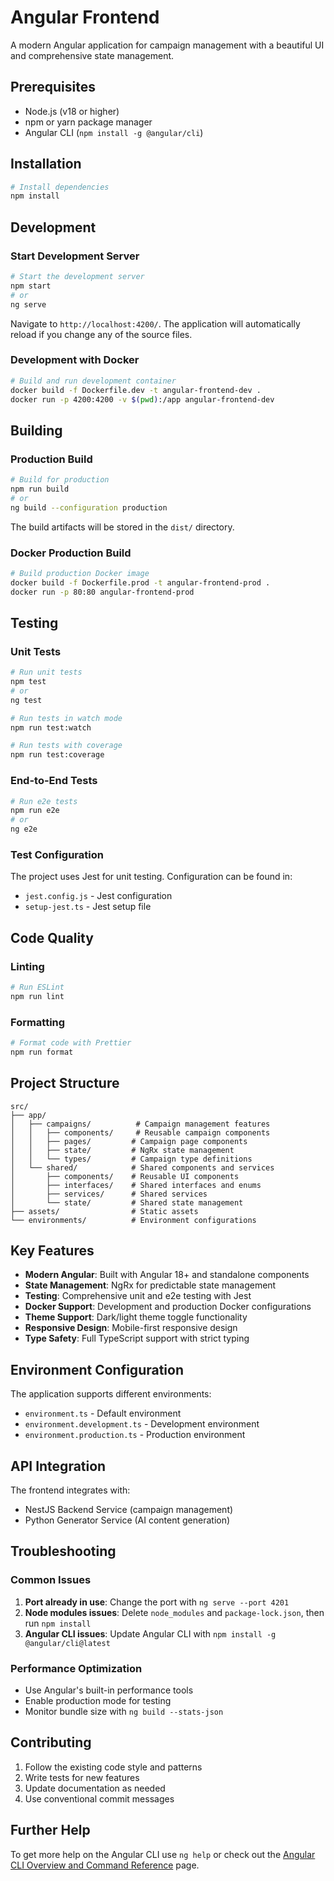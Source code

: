 # Angular Frontend

A modern Angular application for campaign management with a beautiful UI and comprehensive state management.

## Prerequisites

- Node.js (v18 or higher)
- npm or yarn package manager
- Angular CLI (`npm install -g @angular/cli`)

## Installation

```bash
# Install dependencies
npm install
```

## Development

### Start Development Server

```bash
# Start the development server
npm start
# or
ng serve
```

Navigate to `http://localhost:4200/`. The application will automatically reload if you change any of the source files.

### Development with Docker

```bash
# Build and run development container
docker build -f Dockerfile.dev -t angular-frontend-dev .
docker run -p 4200:4200 -v $(pwd):/app angular-frontend-dev
```

## Building

### Production Build

```bash
# Build for production
npm run build
# or
ng build --configuration production
```

The build artifacts will be stored in the `dist/` directory.

### Docker Production Build

```bash
# Build production Docker image
docker build -f Dockerfile.prod -t angular-frontend-prod .
docker run -p 80:80 angular-frontend-prod
```

## Testing

### Unit Tests

```bash
# Run unit tests
npm test
# or
ng test

# Run tests in watch mode
npm run test:watch

# Run tests with coverage
npm run test:coverage
```

### End-to-End Tests

```bash
# Run e2e tests
npm run e2e
# or
ng e2e
```

### Test Configuration

The project uses Jest for unit testing. Configuration can be found in:
- `jest.config.js` - Jest configuration
- `setup-jest.ts` - Jest setup file

## Code Quality

### Linting

```bash
# Run ESLint
npm run lint
```

### Formatting

```bash
# Format code with Prettier
npm run format
```

## Project Structure

```
src/
├── app/
│   ├── campaigns/          # Campaign management features
│   │   ├── components/     # Reusable campaign components
│   │   ├── pages/         # Campaign page components
│   │   ├── state/         # NgRx state management
│   │   └── types/         # Campaign type definitions
│   └── shared/            # Shared components and services
│       ├── components/    # Reusable UI components
│       ├── interfaces/    # Shared interfaces and enums
│       ├── services/      # Shared services
│       └── state/         # Shared state management
├── assets/                # Static assets
└── environments/          # Environment configurations
```

## Key Features

- **Modern Angular**: Built with Angular 18+ and standalone components
- **State Management**: NgRx for predictable state management
- **Testing**: Comprehensive unit and e2e testing with Jest
- **Docker Support**: Development and production Docker configurations
- **Theme Support**: Dark/light theme toggle functionality
- **Responsive Design**: Mobile-first responsive design
- **Type Safety**: Full TypeScript support with strict typing

## Environment Configuration

The application supports different environments:

- `environment.ts` - Default environment
- `environment.development.ts` - Development environment
- `environment.production.ts` - Production environment

## API Integration

The frontend integrates with:
- NestJS Backend Service (campaign management)
- Python Generator Service (AI content generation)

## Troubleshooting

### Common Issues

1. **Port already in use**: Change the port with `ng serve --port 4201`
2. **Node modules issues**: Delete `node_modules` and `package-lock.json`, then run `npm install`
3. **Angular CLI issues**: Update Angular CLI with `npm install -g @angular/cli@latest`

### Performance Optimization

- Use Angular's built-in performance tools
- Enable production mode for testing
- Monitor bundle size with `ng build --stats-json`

## Contributing

1. Follow the existing code style and patterns
2. Write tests for new features
3. Update documentation as needed
4. Use conventional commit messages

## Further Help

To get more help on the Angular CLI use `ng help` or check out the [Angular CLI Overview and Command Reference](https://angular.dev/tools/cli) page.
